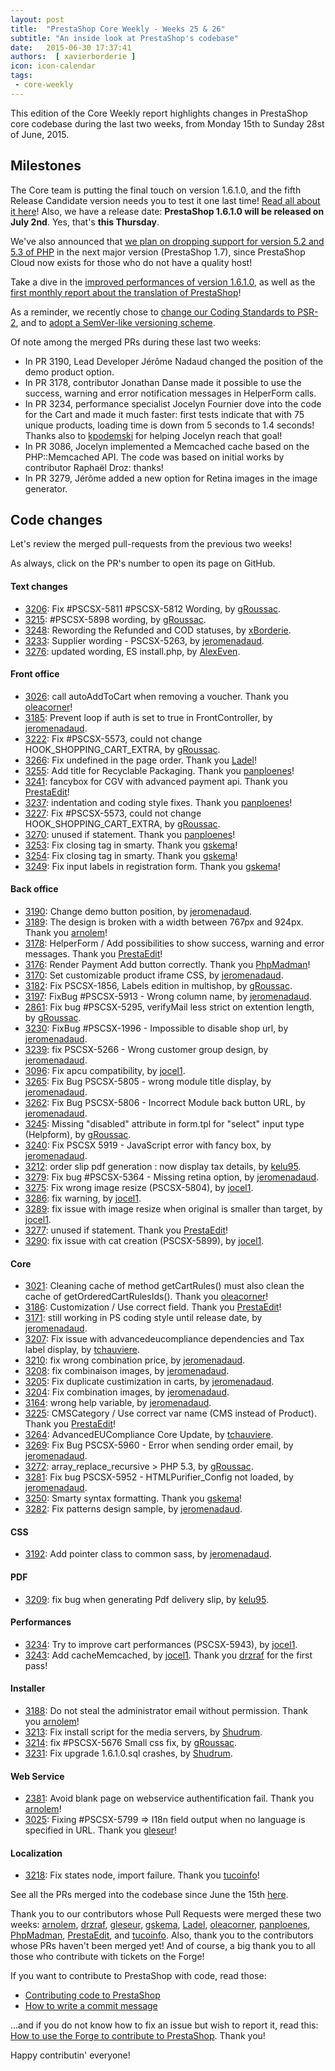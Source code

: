 ```yaml
---
layout: post
title:  "PrestaShop Core Weekly - Weeks 25 & 26"
subtitle: "An inside look at PrestaShop's codebase"
date:   2015-06-30 17:37:41
authors:  [ xavierborderie ]
icon: icon-calendar
tags:
 - core-weekly
---
```


This edition of the Core Weekly report highlights changes in PrestaShop core codebase during the last two weeks, from Monday 15th to Sunday 28st of June, 2015.


## Milestones

The Core team is putting the final touch on version 1.6.1.0, and the fifth Release Candidate version needs you to test it one last time! [Read all about it here](http://build.prestashop.com/news/prestashop-1.6.1.0-rc5/)! Also, we have a release date: **PrestaShop 1.6.1.0 will be released on July 2nd**. Yes, that's **this Thursday**.

We've also announced that [we plan on dropping support for version 5.2 and 5.3 of PHP](http://build.prestashop.com/news/Dropping-support-php52-and-53/) in the next major version (PrestaShop 1.7), since PrestaShop Cloud now exists for those who do not have a quality host!

Take a dive in the [improved performances of version 1.6.1.0](http://build.prestashop.com/news/prestashop-1-6-1-0-performances/), as well as the [first monthly report about the translation of PrestaShop](http://build.prestashop.com/news/do-you-speak-prestashop-may-2015-edition/)!

As a reminder, we recently chose to [change our Coding Standards to PSR-2](http://build.prestashop.com/news/prestashop-moves-to-psr-2/), and to [adopt a SemVer-like versioning scheme](http://build.prestashop.com/news/a-more-semantic-versioning-scheme/).

Of note among the merged PRs during these last two weeks:

 * In PR 3190, Lead Developer Jérôme Nadaud changed the position of the demo product option.
 * In PR 3178, contributor Jonathan Danse made it possible to use the success, warning and error notification messages in HelperForm calls.
 * In PR 3234, performance specialist Jocelyn Fournier dove into the code for the Cart and made it much faster: first tests indicate that with 75 unique products, loading time is down from 5 seconds to 1.4 seconds! Thanks also to [kpodemski](https://github.com/kpodemski) for helping Jocelyn reach that goal!
 * In PR 3086, Jocelyn implemented a Memcached cache based on the PHP::Memcached API. The code was based on initial works by contributor Raphaël Droz: thanks!
 * In PR 3279, Jérôme added a new option for Retina images in the image generator.


## Code changes

Let's review the merged pull-requests from the previous two weeks!

As always, click on the PR's number to open its page on GitHub.

#### Text changes

 * [3206](https://github.com/PrestaShop/PrestaShop/pull/3206): Fix #PSCSX-5811 #PSCSX-5812 Wording, by [gRoussac](https://github.com/gRoussac).
 * [3215](https://github.com/PrestaShop/PrestaShop/pull/3215): #PSCSX-5898 wording, by [gRoussac](https://github.com/gRoussac).
 * [3248](https://github.com/PrestaShop/PrestaShop/pull/3248): Rewording the Refunded and COD statuses, by [xBorderie](https://github.com/xBorderie).
 * [3233](https://github.com/PrestaShop/PrestaShop/pull/3233): Supplier wording - PSCSX-5263, by [jeromenadaud](https://github.com/jeromenadaud).
 * [3276](https://github.com/PrestaShop/PrestaShop/pull/3276): updated wording, ES install.php, by [AlexEven](https://github.com/AlexEven).

#### Front office

 * [3026](https://github.com/PrestaShop/PrestaShop/pull/3026): call autoAddToCart when removing a voucher. Thank you [oleacorner](https://github.com/oleacorner)!
 * [3185](https://github.com/PrestaShop/PrestaShop/pull/3185): Prevent loop if auth is set to true in FrontController, by [jeromenadaud](https://github.com/jeromenadaud).
 * [3222](https://github.com/PrestaShop/PrestaShop/pull/3222): Fix #PSCSX-5573, could not change HOOK_SHOPPING_CART_EXTRA, by [gRoussac](https://github.com/gRoussac).
 * [3266](https://github.com/PrestaShop/PrestaShop/pull/3266): Fix undefined in the page order. Thank you [Ladel](https://github.com/Ladel)!
 * [3255](https://github.com/PrestaShop/PrestaShop/pull/3255): Add title for Recyclable Packaging. Thank you [panploenes](https://github.com/panploenes)!
 * [3241](https://github.com/PrestaShop/PrestaShop/pull/3241): fancybox for CGV with advanced payment api. Thank you [PrestaEdit](https://github.com/PrestaEdit)!
 * [3237](https://github.com/PrestaShop/PrestaShop/pull/3237): indentation and coding style fixes. Thank you [panploenes](https://github.com/panploenes)!
 * [3227](https://github.com/PrestaShop/PrestaShop/pull/3227): Fix #PSCSX-5573, could not change HOOK_SHOPPING_CART_EXTRA, by [gRoussac](https://github.com/gRoussac).
 * [3270](https://github.com/PrestaShop/PrestaShop/pull/3270): unused if statement. Thank you [panploenes](https://github.com/panploenes)!
 * [3253](https://github.com/PrestaShop/PrestaShop/pull/3253): Fix closing tag in smarty. Thank you [gskema](https://github.com/gskema)!
 * [3254](https://github.com/PrestaShop/PrestaShop/pull/3254): Fix closing tag in smarty. Thank you [gskema](https://github.com/gskema)!
 * [3249](https://github.com/PrestaShop/PrestaShop/pull/3249): Fix input labels in registration form. Thank you [gskema](https://github.com/gskema)!

#### Back office

 * [3190](https://github.com/PrestaShop/PrestaShop/pull/3190): Change demo button position, by [jeromenadaud](https://github.com/jeromenadaud).
 * [3189](https://github.com/PrestaShop/PrestaShop/pull/3189): The design is broken with a width between 767px and 924px. Thank you [arnolem](https://github.com/arnolem)!
 * [3178](https://github.com/PrestaShop/PrestaShop/pull/3178): HelperForm / Add possibilities to show success, warning and error messages. Thank you [PrestaEdit](https://github.com/PrestaEdit)!
 * [3176](https://github.com/PrestaShop/PrestaShop/pull/3176): Render Payment Add button correctly. Thank you [PhpMadman](https://github.com/PhpMadman)!
 * [3170](https://github.com/PrestaShop/PrestaShop/pull/3170): Set customizable product iframe CSS, by [jeromenadaud](https://github.com/jeromenadaud).
 * [3182](https://github.com/PrestaShop/PrestaShop/pull/3182): Fix PSCSX-1856, Labels edition in multishop, by [gRoussac](https://github.com/gRoussac).
 * [3197](https://github.com/PrestaShop/PrestaShop/pull/3197): FixBug #PSCSX-5913 - Wrong column name, by [jeromenadaud](https://github.com/jeromenadaud).
 * [2861](https://github.com/PrestaShop/PrestaShop/pull/2861): Fix bug #PSCSX-5295, verifyMail less strict on extention length, by [gRoussac](https://github.com/gRoussac).
 * [3230](https://github.com/PrestaShop/PrestaShop/pull/3230): FixBug #PSCSX-1996 - Impossible to disable shop url, by [jeromenadaud](https://github.com/jeromenadaud).
 * [3239](https://github.com/PrestaShop/PrestaShop/pull/3239): fix PSCSX-5266 - Wrong customer group design, by [jeromenadaud](https://github.com/jeromenadaud).
 * [3096](https://github.com/PrestaShop/PrestaShop/pull/3096): Fix apcu compatibility, by [jocel1](https://github.com/jocel1).
 * [3265](https://github.com/PrestaShop/PrestaShop/pull/3265): Fix Bug PSCSX-5805 - wrong module title display, by [jeromenadaud](https://github.com/jeromenadaud).
 * [3262](https://github.com/PrestaShop/PrestaShop/pull/3262): Fix Bug PSCSX-5806 - Incorrect Module back button URL, by [jeromenadaud](https://github.com/jeromenadaud).
 * [3245](https://github.com/PrestaShop/PrestaShop/pull/3245): Missing "disabled" attribute in form.tpl for "select" input type (Helpform), by [gRoussac](https://github.com/gRoussac).
 * [3240](https://github.com/PrestaShop/PrestaShop/pull/3240): Fix PSCSX 5919 - JavaScript error with fancy box, by [jeromenadaud](https://github.com/jeromenadaud).
 * [3212](https://github.com/PrestaShop/PrestaShop/pull/3212): order slip pdf generation : now display tax details, by [kelu95](https://github.com/kelu95).
 * [3279](https://github.com/PrestaShop/PrestaShop/pull/3279): Fix bug #PSCSX-5364 - Missing retina option, by [jeromenadaud](https://github.com/jeromenadaud).
 * [3275](https://github.com/PrestaShop/PrestaShop/pull/3275): Fix wrong image resize (PSCSX-5804), by [jocel1](https://github.com/jocel1).
 * [3286](https://github.com/PrestaShop/PrestaShop/pull/3286): fix warning, by [jocel1](https://github.com/jocel1).
 * [3289](https://github.com/PrestaShop/PrestaShop/pull/3289): fix issue with image resize when original is smaller than target, by [jocel1](https://github.com/jocel1).
 * [3277](https://github.com/PrestaShop/PrestaShop/pull/3277): unused if statement. Thank you [PrestaEdit](https://github.com/PrestaEdit)!
 * [3290](https://github.com/PrestaShop/PrestaShop/pull/3290): fix issue with cat creation (PSCSX-5899), by [jocel1](https://github.com/jocel1).

#### Core

 * [3021](https://github.com/PrestaShop/PrestaShop/pull/3021): Cleaning cache of method getCartRules() must also clean the cache of getOrderedCartRulesIds(). Thank you [oleacorner](https://github.com/oleacorner)!
 * [3186](https://github.com/PrestaShop/PrestaShop/pull/3186): Customization / Use correct field. Thank you [PrestaEdit](https://github.com/PrestaEdit)!
 * [3171](https://github.com/PrestaShop/PrestaShop/pull/3171): still working in PS coding style until release date, by [jeromenadaud](https://github.com/jeromenadaud).
 * [3207](https://github.com/PrestaShop/PrestaShop/pull/3207): Fix issue with advancedeucompliance dependencies and Tax label display, by [tchauviere](https://github.com/tchauviere).
 * [3210](https://github.com/PrestaShop/PrestaShop/pull/3210): fix wrong combination price, by [jeromenadaud](https://github.com/jeromenadaud).
 * [3208](https://github.com/PrestaShop/PrestaShop/pull/3208): fix combinaison images, by [jeromenadaud](https://github.com/jeromenadaud).
 * [3205](https://github.com/PrestaShop/PrestaShop/pull/3205): Fix duplicate custimization in carts, by [jeromenadaud](https://github.com/jeromenadaud).
 * [3204](https://github.com/PrestaShop/PrestaShop/pull/3204): Fix combination images, by [jeromenadaud](https://github.com/jeromenadaud).
 * [3164](https://github.com/PrestaShop/PrestaShop/pull/3164): wrong help variable, by [jeromenadaud](https://github.com/jeromenadaud).
 * [3225](https://github.com/PrestaShop/PrestaShop/pull/3225): CMSCategory / Use correct var name (CMS instead of Product). Thank you [PrestaEdit](https://github.com/PrestaEdit)!
 * [3264](https://github.com/PrestaShop/PrestaShop/pull/3264): AdvancedEUCompliance Core Update, by [tchauviere](https://github.com/tchauviere).
 * [3269](https://github.com/PrestaShop/PrestaShop/pull/3269): Fix Bug PSCSX-5960 - Error when sending order email, by [jeromenadaud](https://github.com/jeromenadaud).
 * [3272](https://github.com/PrestaShop/PrestaShop/pull/3272): array_replace_recursive > PHP 5.3, by [gRoussac](https://github.com/gRoussac).
 * [3281](https://github.com/PrestaShop/PrestaShop/pull/3281): Fix bug PSCSX-5952 - HTMLPurifier_Config not loaded, by [jeromenadaud](https://github.com/jeromenadaud).
 * [3250](https://github.com/PrestaShop/PrestaShop/pull/3250): Smarty syntax formatting. Thank you [gskema](https://github.com/gskema)!
 * [3282](https://github.com/PrestaShop/PrestaShop/pull/3282): Fix patterns design sample, by [jeromenadaud](https://github.com/jeromenadaud).

#### CSS

 * [3192](https://github.com/PrestaShop/PrestaShop/pull/3192): Add pointer class to common sass, by [jeromenadaud](https://github.com/jeromenadaud).

#### PDF

 * [3209](https://github.com/PrestaShop/PrestaShop/pull/3209): fix bug when generating Pdf delivery slip, by [kelu95](https://github.com/kelu95).

#### Performances

 * [3234](https://github.com/PrestaShop/PrestaShop/pull/3234): Try to improve cart performances (PSCSX-5943), by [jocel1](https://github.com/jocel1).
 * [3243](https://github.com/PrestaShop/PrestaShop/pull/3243): Add cacheMemcached, by [jocel1](https://github.com/jocel1). Thank you [drzraf](https://github.com/drzraf) for the first pass!

#### Installer

 * [3188](https://github.com/PrestaShop/PrestaShop/pull/3188): Do not steal the administrator email without permission. Thank you [arnolem](https://github.com/arnolem)!
 * [3213](https://github.com/PrestaShop/PrestaShop/pull/3213): Fix install script for the media servers, by [Shudrum](https://github.com/Shudrum).
 * [3214](https://github.com/PrestaShop/PrestaShop/pull/3214): fix #PSCSX-5676 Small css fix, by [gRoussac](https://github.com/gRoussac).
 * [3231](https://github.com/PrestaShop/PrestaShop/pull/3231): Fix upgrade 1.6.1.0.sql crashes, by [Shudrum](https://github.com/Shudrum).

#### Web Service

 * [2381](https://github.com/PrestaShop/PrestaShop/pull/2381): Avoid blank page on webservice authentification fail. Thank you [arnolem](https://github.com/arnolem)!
 * [3025](https://github.com/PrestaShop/PrestaShop/pull/3025): Fixing #PSCSX-5799 => I18n field output when no language is specified in URL. Thank you [gleseur](https://github.com/gleseur)!

#### Localization

 * [3218](https://github.com/PrestaShop/PrestaShop/pull/3218): Fix states node, import failure. Thank you [tucoinfo](https://github.com/tucoinfo)!



See all the PRs merged into the codebase since June the 15th [here](https://github.com/PrestaShop/PrestaShop/pulls?q=is%3Apr+merged%3A%3E2015-06-15+is%3Aclosed+sort%3Aupdated&utf8=%E2%9C%93).

Thank you to our contributors whose Pull Requests were merged these two weeks: [arnolem](https://github.com/arnolem), [drzraf](https://github.com/drzraf), [gleseur](https://github.com/gleseur), [gskema](https://github.com/gskema), [Ladel](https://github.com/Ladel), [oleacorner](https://github.com/oleacorner), [panploenes](https://github.com/panploenes), [PhpMadman](https://github.com/PhpMadman), [PrestaEdit](https://github.com/PrestaEdit), and [tucoinfo](https://github.com/tucoinfo). Also, thank you to the contributors whose PRs haven't been merged yet! And of course, a big thank you to all those who contribute with tickets on the Forge!

If you want to contribute to PrestaShop with code, read those:

 * [Contributing code to PrestaShop](http://doc.prestashop.com/display/PS16/Contributing+code+to+PrestaShop)
 * [How to write a commit message](http://doc.prestashop.com/display/PS16/How+to+write+a+commit+message)

...and if you do not know how to fix an issue but wish to report it, read this: [How to use the Forge to contribute to PrestaShop](http://doc.prestashop.com/display/PS16/How+to+use+the+Forge+to+contribute+to+PrestaShop). Thank you!

Happy contributin' everyone!
